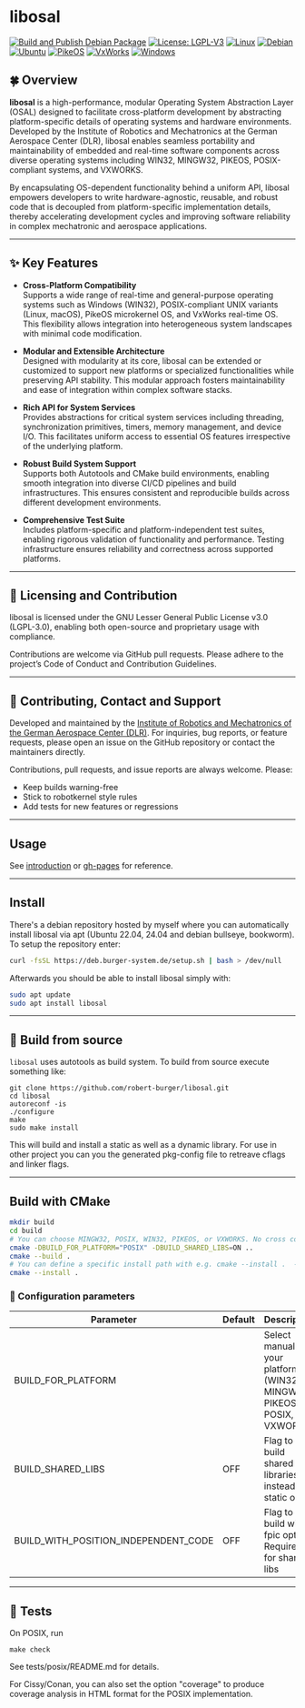 # libosal

[![Build and Publish Debian Package](https://github.com/robert-burger/libosal/actions/workflows/build-deb.yaml/badge.svg)](https://github.com/robert-burger/libosal/actions/workflows/build-deb.yaml)
[![License: LGPL-V3](https://img.shields.io/badge/license-LGPL--V3-green.svg)](LICENSE)
[![Linux](https://img.shields.io/badge/Linux-FCC624?logo=linux&logoColor=black)](#)
[![Debian](https://img.shields.io/badge/Debian-A81D33?logo=debian&logoColor=fff)](#)
[![Ubuntu](https://img.shields.io/badge/Ubuntu-E95420?logo=ubuntu&logoColor=white)](#)
[![PikeOS](https://img.shields.io/badge/PikeOS-purple.svg)](LICENSE)
[![VxWorks](https://img.shields.io/badge/VxWorks-yellow.svg)](LICENSE)
[![Windows](https://custom-icon-badges.demolab.com/badge/Windows-0078D6?logo=windows11&logoColor=white)](#)

## 🍀 Overview

**libosal** is a high-performance, modular Operating System Abstraction Layer (OSAL) designed to facilitate cross-platform development by abstracting platform-specific details of operating systems and hardware environments. Developed by the Institute of Robotics and Mechatronics at the German Aerospace Center (DLR), libosal enables seamless portability and maintainability of embedded and real-time software components across diverse operating systems including WIN32, MINGW32, PIKEOS, POSIX-compliant systems, and VXWORKS.

By encapsulating OS-dependent functionality behind a uniform API, libosal empowers developers to write hardware-agnostic, reusable, and robust code that is decoupled from platform-specific implementation details, thereby accelerating development cycles and improving software reliability in complex mechatronic and aerospace applications.

---

## ✨ Key Features

- **Cross-Platform Compatibility**  
  Supports a wide range of real-time and general-purpose operating systems such as Windows (WIN32), POSIX-compliant UNIX variants (Linux, macOS), PikeOS microkernel OS, and VxWorks real-time OS. This flexibility allows integration into heterogeneous system landscapes with minimal code modification.

- **Modular and Extensible Architecture**  
  Designed with modularity at its core, libosal can be extended or customized to support new platforms or specialized functionalities while preserving API stability. This modular approach fosters maintainability and ease of integration within complex software stacks.

- **Rich API for System Services**  
  Provides abstractions for critical system services including threading, synchronization primitives, timers, memory management, and device I/O. This facilitates uniform access to essential OS features irrespective of the underlying platform.

- **Robust Build System Support**  
  Supports both Autotools and CMake build environments, enabling smooth integration into diverse CI/CD pipelines and build infrastructures. This ensures consistent and reproducible builds across different development environments.

- **Comprehensive Test Suite**  
  Includes platform-specific and platform-independent test suites, enabling rigorous validation of functionality and performance. Testing infrastructure ensures reliability and correctness across supported platforms.

---

## 📄 Licensing and Contribution

libosal is licensed under the GNU Lesser General Public License v3.0 (LGPL-3.0), enabling both open-source and proprietary usage with compliance.

Contributions are welcome via GitHub pull requests. Please adhere to the project’s Code of Conduct and Contribution Guidelines.

---

## 🤝 Contributing, Contact and Support

Developed and maintained by the [Institute of Robotics and Mechatronics of the German Aerospace Center (DLR)](https://www.dlr.de/rm). For inquiries, bug reports, or feature requests, please open an issue on the GitHub repository or contact the maintainers directly.

Contributions, pull requests, and issue reports are always welcome. Please:

- Keep builds warning-free
- Stick to robotkernel style rules
- Add tests for new features or regressions

---

## Usage 

See [introduction](INTRODUCTION.md) or [gh-pages](https://robert-burger.github.io/libosal) for reference.

---

## Install

There's a debian repository hosted by myself where you can automatically install libosal via apt (Ubuntu 22.04, 24.04 and debian bullseye, bookworm). To setup the repository enter:

```bash
curl -fsSL https://deb.burger-system.de/setup.sh | bash > /dev/null
```

Afterwards you should be able to install libosal simply with:

```bash
sudo apt update
sudo apt install libosal
```

---

## 🐊 Build from source

`libosal` uses autotools as build system. To build from source execute something like:

```
git clone https://github.com/robert-burger/libosal.git
cd libosal
autoreconf -is
./configure
make
sudo make install
```


This will build and install a static as well as a dynamic library. For use in other project you can you the generated pkg-config file to retreave cflags and linker flags.

---

## Build with CMake

```bash
mkdir build
cd build
# You can choose MINGW32, POSIX, WIN32, PIKEOS, or VXWORKS. No cross compile currently supported with CMake
cmake -DBUILD_FOR_PLATFORM="POSIX" -DBUILD_SHARED_LIBS=ON ..
cmake --build .
# You can define a specific install path with e.g. cmake --install .  --prefix test
cmake --install . 
```

### 🧩 Configuration parameters

| Parameter                            | Default | Description                                                               |
|--------------------------------------|---------|---------------------------------------------------------------------------|
| BUILD_FOR_PLATFORM                   |         | Select manually your platform (WIN32, MINGW32, PIKEOS, POSIX, or VXWORKS) |
| BUILD_SHARED_LIBS                    |   OFF   | Flag to build shared libraries instead of static ones.                    |
| BUILD_WITH_POSITION_INDEPENDENT_CODE |   OFF   | Flag to build with -fpic option´. Required for shared libs                |

---

## 🧪 Tests

On POSIX, run

```
make check
```

See tests/posix/README.md for details.

For Cissy/Conan, you can also set the option "coverage"
to produce coverage analysis in HTML format for the 
POSIX implementation.


